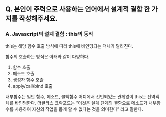 ## Q. 본인이 주력으로 사용하는 언어에서 설계적 결함 한 가지를 작성해주세요.

### A. Javascript의 설계 결함 : this의 동작

this는 해당 함수 호출 방식에 따라 this에 바인딩되는 객체가 달라진다.

함수의 호출하는 방식은 아래와 같이 다양하다.

1. 함수 호출
2. 메소드 호출
3. 생성자 함수 호출
4. apply/call/bind 호출

내부함수는 일반 함수, 메소드, 콜백함수 어디에서 선언되었든 관게없이 this는 전역객체를 바인딩한다. 더글라스 크락포드는 “이것은 설계 단계의 결함으로 메소드가 내부함수를 사용하여 자신의 작업을 돕게 할 수 없다는 것을 의미한다” 라고 말한다.
